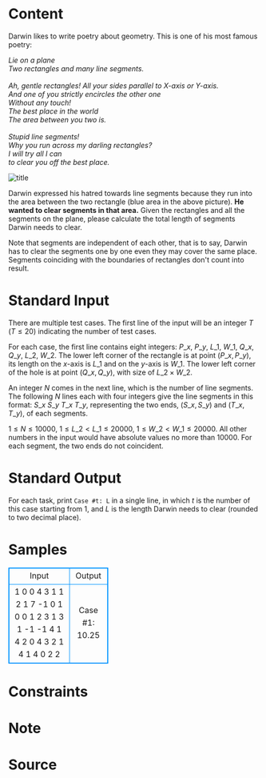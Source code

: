 
# Content

Darwin likes to write poetry about geometry. This is one of his most famous poetry: 

<i>
Lie on a plane</br>
Two rectangles and many line segments.</br>
</br>
Ah, gentle rectangles! All your sides parallel to X-axis or Y-axis.</br>
And one of you strictly encircles the other one</br>
Without any touch!</br>
The best place in the world</br>
The area between you two is.</br>
</br>
Stupid line segments!</br>
Why you run across my darling rectangles?</br>
I will try all I can</br>
to clear you off the best place. </br>
</i>

![title](/source/lutece/darwin/img/aHR0cHM6Ly9hY20udWVzdGMuZWR1LmNuL21lZGlhL2ltYWdlL3Byb2JsZW0vNTU4LzIwMTQwODI2MTMyNDI1MTc4MTcuanBn.jpg)

Darwin expressed his hatred towards line segments because they run into the area between the two rectangle (blue area in the above picture). **He wanted to clear segments in that area.** Given the rectangles and all the segments on the plane, please calculate the total length of segments Darwin needs to clear.

Note that segments are independent of each other, that is to say, Darwin has to clear the segments one by one even they may cover the same place. Segments coinciding with the boundaries of rectangles don't count into result.

# Standard Input

There are multiple test cases. The first line of the input will be an integer $T$ ($T \leq 20$) indicating the number of test cases.

For each case, the first line contains eight integers: $P\_x$, $P\_y$, $L\_1$, $W\_1$, $Q\_x$, $Q\_y$, $L\_2$, $W\_2$. The lower left corner of the rectangle is at point $(P\_x, P\_y)$, its length on the $x$-axis is $L\_1$ and on the $y$-axis is $W\_1$. The lower left corner of the hole is at point $(Q\_x, Q\_y)$, with size of $L\_2 \times W\_2$.

An integer $N$ comes in the next line, which is the number of line segments. The following $N$ lines each with four integers give the line segments in this format: $S\_x$ $S\_y$ $T\_x$ $T\_y$, representing the two ends, $(S\_x,S\_y)$ and $(T\_x,T\_y)$, of each segments.

$1 \leq N \leq 10000$, $1 \leq L\_2 < L\_1 \leq 20000$, $1 \leq W\_2 < W\_1 \leq 20000$. All other numbers in the input would have absolute values no more than $10000$. For each segment, the two ends do not coincident.

# Standard Output

For each task, print `Case #t: L` in a single line, in which $t$ is the number of this case starting from $1$, and $L$ is the length Darwin needs to clear (rounded to two decimal place).

# Samples

<style>
        table,table tr th, table tr td { border:1px solid #0094ff; }
        table { width: 200px; min-height: 25px; line-height: 25px; text-align: center; border-collapse: collapse;}   
    </style>
<table>
	<tr>
		<td>Input</td>
		<td>Output</td>
	</tr>
<tr><td>1
0 0 4 3 1 1 2 1
7
-1 0 1 0
0 1 2 3
1 3 1 -1
-1 4 1 4
2 0 4 3
2 1 4 1
4 0 2 2</td><td>Case #1: 10.25</td></tr></table>


# Constraints



# Note



# Source


